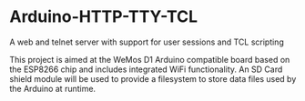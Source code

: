 # Arduino-HTTP-TTY-TCL
A web and telnet server with support for user sessions and TCL scripting

This project is aimed at the WeMos D1 Arduino compatible board based on the ESP8266 chip and includes integrated WiFi functionality. An SD Card shield module will be used to provide a filesystem to store data files used by the Arduino at runtime.
